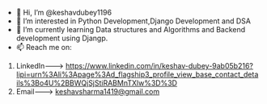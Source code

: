 - 👋 Hi, I’m @keshavdubey1196
- 👀 I’m interested in Python Development,Django Development and DSA
- 🌱 I’m currently learning Data structures and Algorithms and Backend development using Djangp.
- 📫 Reach me on:
 1. LinkedIn---> https://www.linkedin.com/in/keshav-dubey-9ab05b216?lipi=urn%3Ali%3Apage%3Ad_flagship3_profile_view_base_contact_details%3Bo4U%2BBWQjSjStiRABMnTXlw%3D%3D
 2. Email---> keshavsharma1419@gmail.com

<!---
keshavdubey1196/keshavdubey1196 is a ✨ special ✨ repository because its `README.md` (this file) appears on your GitHub profile.
You can click the Preview link to take a look at your changes.
--->
